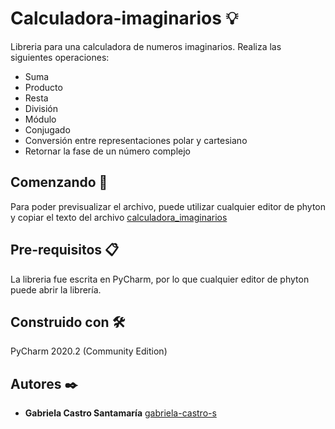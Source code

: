 # Calculadora-imaginarios 💡
Libreria para una calculadora de numeros imaginarios. Realiza las siguientes operaciones:

- Suma
- Producto
- Resta
- División
- Módulo
- Conjugado
- Conversión entre representaciones polar y cartesiano
- Retornar la fase de un número complejo

## Comenzando 🚀

Para poder previsualizar el archivo, puede utilizar cualquier editor de phyton y copiar el texto del archivo [calculadora_imaginarios](https://github.com/gabriela-castro-s/Calculadora-imaginarios/blob/master/calculadora_imaginarios.py)

## Pre-requisitos 📋

La libreria fue escrita en PyCharm, por lo que cualquier editor de phyton puede abrir la librería.

## Construido con 🛠️

PyCharm 2020.2 (Community Edition)

## Autores ✒️

* **Gabriela Castro Santamaría** [gabriela-castro-s](https://github.com/gabriela-castro-s) 

